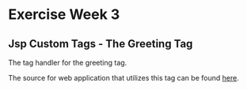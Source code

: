 # Exercise Week 3

## Jsp Custom Tags - The Greeting Tag

The tag handler for the greeting tag.

The source for web application that utilizes this tag can be found 
[here](https://github.com/stasRevin/MadJavaEntFall2018_Exercise3_TagDisplay).

